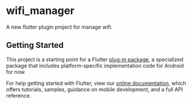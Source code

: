 # wifi_manager

A new flutter plugin project for manage wifi.

## Getting Started

This project is a starting point for a Flutter
[plug-in package](https://flutter.dev/developing-packages/),
a specialized package that includes platform-specific implementation code for
Android for now.

For help getting started with Flutter, view our 
[online documentation](https://flutter.dev/docs), which offers tutorials, 
samples, guidance on mobile development, and a full API reference.

